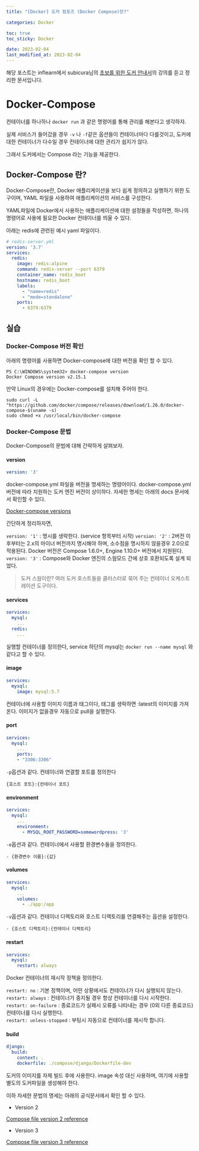 ```yaml
---
title: "[Docker] 도커 컴포즈 (Docker Compose)란?"

categories: Docker

toc: true
toc_sticky: Docker

date: 2023-02-04
last_modified_at: 2023-02-04
---
```


해당 포스트는 inflearn에서 subicura님의 [초보를 위한 도커 안내서](https://www.inflearn.com/course/%EB%8F%84%EC%BB%A4-%EC%9E%85%EB%AC%B8/dashboard)의 강의를 듣고 정리한 문서입니다.

# Docker-Compose

컨테이너를 하나하나 `docker run` 과 같은 명령어를 통해 관리를 해본다고 생각하자.

실제 서비스가 들어갔을 경우 `-v` 나 `-f`같은 옵션들이 컨테이너마다 다를것이고, 도커에 대한 컨테이너가 다수일 경우 컨테이너에 대한 관리가 쉽지가 않다.

그래서 도커에서는 Compose 라는 기능을 제공한다.

## Docker-Compose 란?

Docker-Compose란, Docker 애플리케이션을 보다 쉽게 정의하고 실행하기 위한 도구이며, YAML 파일을 사용하여 애플리케이션의 서비스를 구성한다.

YAML파일에 Docker에서 사용하는 애플리케이션에 대한 설정들을 작성하면, 하나의 명령어로 사용에 필요한 Docker 컨테이너를 띄울 수 있다.

아래는 redis에 관련된 예시 yaml 파일이다.

```yaml
# redis-server.yml
version: '3.7'
services:
  redis:
    image: redis:alpine
    command: redis-server --port 6379
    container_name: redis_boot
    hostname: redis_boot
    labels:
      - "name=redis"
      - "mode=standalone"
    ports:
      - 6379:6379
```

## 실습

### Docker-Compose 버전 확인

아래의 명령어를 사용하면 Docker-compose에 대한 버전을 확인 할 수 있다.

```shell
PS C:\WINDOWS\system32> docker-compose version
Docker Compose version v2.15.1
```

만약 Linux의 경우에는 Docker-compose를 설치해 주어야 한다.

```shell
sudo curl -L "https://github.com/docker/compose/releases/download/1.26.0/docker-compose-$(uname -s)
sudo chmod +x /usr/local/bin/docker-compose
```

### Docker-Compose 문법


Docker-Compose의 문법에 대해 간략하게 살펴보자.

#### version


```yaml
version: '3'
```

docker-compose.yml 파일을 버전을 명세하는 명령어이다.
docker-compose.yml 버전에 따라 지원하는 도커 엔진 버전이 상이하다. 자세한 명세는 아래의 docs 문서에서 확인할 수 있다.

[Docker-compose versions](https://docs.docker.com/compose/compose-file/compose-versioning/)

간단하게 정리하자면,

`version: '1'` : 명시를 생략한다. (service 항목부터 시작)
`version: '2'` : 2버전 이후부터는 2.x의 마이너 버전까지 명시해야 하며, 소수점을 명시하지 않을경우 2.0으로 적용된다. Docker 버전은 Compose 1.6.0+, Engine 1.10.0+ 버전에서 지원된다.
`version: '3'` : Compose와 Docker 엔진의 스웜모드 간에 상호 호환되도록 설계 되었다.

> 도커 스웜이란? 여러 도커 호스트들을 클러스터로 묶어 주는 컨테이너 오케스트레이션 도구이다.

#### services


```yaml
services:
  mysql:
    ...
  redis:
    ...
```

실행할 컨테이너를 정의한다, service 하단의 mysql는 `docker run --name mysql` 와 같다고 할 수 있다.

#### image


```yaml
services:
  mysql:
    image: mysql:5.7
```

컨테이너에 사용할 이미지 이름과 태그이다, 태그를 생락하면 :latest의 이미지를 가져온다. 이미지가 없을경우 자동으로 pull을 실행한다.

#### port


```yaml
services:
  mysql:
    ...
    ports:
    - "3306:3306"
```

`-p`옵션과 같다. 컨테이너와 연결할 포트를 정의한다 

`{호스트 포트}:{컨테이너 포트}`

#### environment


```yaml
services:
  mysql:
    ...
    environment:
      - MYSQL_ROOT_PASSWORD=somewordpress: '3'
```

`-e`옵션과 같다. 컨테이너에서 사용할 환경변수들을 정의한다. 

`- {환경변수 이름}:{값}`

#### volumes


```yaml
services:
  mysql:
    ...
    volumes:
      - ./app:/app
```

`-v`옵션과 같다. 컨테이너 디렉토리와 호스트 디렉토리를 연결해주는 옵션을 설정한다. 

`- {호스트 디렉토리}:{컨테이너 디렉토리}`

#### restart


```yaml
services:
  mysql:
    restart: always
```

Docker 컨테이너의 재시작 정책을 정의한다.

`restart: no` : 기본 정책이며, 어떤 상황에서도 컨테이너가 다시 실행되지 않는다.  
`restart: always` : 컨테이너가 중지될 경우 항상 컨테이너를 다시 시작한다.  
`restart: on-failure` :  종료코드가 실패시 오류를 나타내는 경우 (0외 다른 종료코드) 컨테이너를 다시 실행한다.  
`restart: unless-stopped` : 부팅시 자동으로 컨테이너를 재시작 합니다.


#### build

```yaml
django:
  build:
    context: .
    dockerfile: ./compose/django/Dockerfile-dev
```

도커의 이미지를 자체 빌드 후에 사용한다. image 속성 대신 사용하며, 여기에 사용할 별도의 도커파일을 생성해야 한다.


이하 자세한 문법의 명세는 아래의 공식문서에서 확인 할 수 있다.

- Version 2

[Compose file version 2 reference](https://docs.docker.com/compose/compose-file/compose-file-v2/)

- Version 3

[Compose file version 3 reference](https://docs.docker.com/compose/compose-file/compose-file-v3/)

